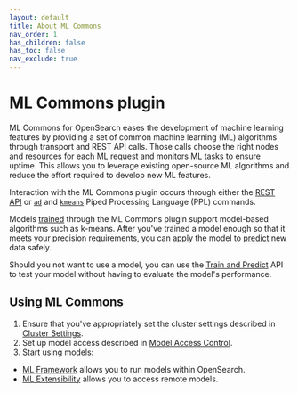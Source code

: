 ```yaml
---
layout: default
title: About ML Commons
nav_order: 1
has_children: false
has_toc: false
nav_exclude: true
---
```


# ML Commons plugin

ML Commons for OpenSearch eases the development of machine learning features by providing a set of common machine learning (ML) algorithms through transport and REST API calls. Those calls choose the right nodes and resources for each ML request and monitors ML tasks to ensure uptime. This allows you to leverage existing open-source ML algorithms and reduce the effort required to develop new ML features.

Interaction with the ML Commons plugin occurs through either the [REST API]({{site.url}}{{site.baseurl}}/ml-commons-plugin/api) or [`ad`]({{site.url}}{{site.baseurl}}/search-plugins/sql/ppl/functions#ad) and [`kmeans`]({{site.url}}{{site.baseurl}}/search-plugins/sql/ppl/functions#kmeans) Piped Processing Language (PPL) commands.

Models [trained]({{site.url}}{{site.baseurl}}/ml-commons-plugin/api#training-the-model) through the ML Commons plugin support model-based algorithms such as k-means. After you've trained a model enough so that it meets your precision requirements, you can apply the model to [predict]({{site.url}}{{site.baseurl}}/ml-commons-plugin/api#predict) new data safely. 

Should you not want to use a model, you can use the [Train and Predict]({{site.url}}{{site.baseurl}}/ml-commons-plugin/api#train-and-predict) API to test your model without having to evaluate the model's performance.

## Using ML Commons

1. Ensure that you've appropriately set the cluster settings described in [Cluster Settings]({{site.url}}{{site.baseurl}}/ml-commons-plugin/cluster-settings/). 
2. Set up model access described in [Model Access Control]({{site.url}}{{site.baseurl}}/ml-commons-plugin/model-access-control/). 
3. Start using models: 
  - [ML Framework]({{site.url}}{{site.baseurl}}/ml-commons-plugin/ml-framework/) allows you to run models within OpenSearch. 
  - [ML Extensibility]({{site.url}}{{site.baseurl}}/ml-commons-plugin/extensibility/index/) allows you to access remote models. 